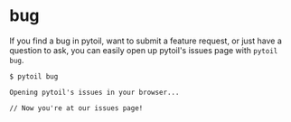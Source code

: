 # bug

If you find a bug in pytoil, want to submit a feature request, or just have a question to ask, you can easily open up pytoil's issues page with `pytoil bug`.

<div class="termy">

```console
$ pytoil bug

Opening pytoil's issues in your browser...

// Now you're at our issues page!
```

</div>
